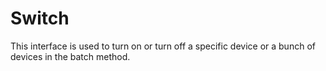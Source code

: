 # Switch

This interface is used to turn on or turn off a specific device or a bunch of devices in the batch method.